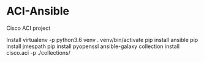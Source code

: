 # ACI-Ansible
Cisco ACI project

Install
 virtualenv -p python3.6 venv
 . venv/bin/activate
 pip install ansible
 pip install jmespath
 pip install pyopenssl
 ansible-galaxy collection install cisco.aci -p ./collections/

